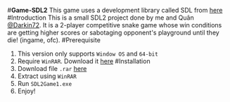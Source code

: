 #**Game-SDL2**
This game uses a development library called SDL from [here](https://github.com/libsdl-org/SDL/)
#Introduction
This is a small SDL2 project done by me and Quân [@Darkin72](https://github.com/Darkin72). It is a 2-player competitive snake game whose win conditions are getting higher scores or sabotaging opponent's playground until they die! (ingame, ofc).
#Prerequisite
1. This version only supports `Window OS` and `64-bit`
2. Require `WinRAR`.  Download it [here](https://www.win-rar.com/download.html?&L=0)
#Installation
1. Download file `.rar` [here](https://drive.google.com/file/d/1kByUezcMyE8_K2BO2rRx4nef4X7LIeFG/view?usp=sharing)
2. Extract using `WinRAR`
3. Run `SDL2Game1.exe`
4. Enjoy!
